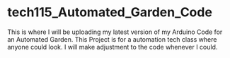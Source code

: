 # tech115_Automated_Garden_Code

This is where I will be uploading my latest version of my Arduino Code for an Automated Garden. This Project is for a automation tech class where anyone could look. I will make adjustment to the code whenever I could.
